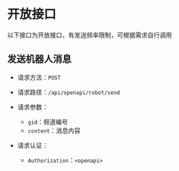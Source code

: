# 开放接口

以下接口为开放接口，有发送频率限制，可根据需求自行调用

## 发送机器人消息

- 请求方法：`POST`

- 请求路径：`/api/openapi/robot/send`

- 请求参数：
  - `gid`：频道编号
  - `content`：消息内容

- 请求认证：
  - `Authorization`：`<openapi>`